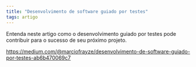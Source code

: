 ```yaml
---
title: "Desenvolvimento de software guiado por testes"
tags: artigo
---
```


Entenda neste artigo como o desenvolvimento guiado por testes pode contribuir para o sucesso de seu próximo projeto.

https://medium.com/@marciofrayze/desenvolvimento-de-software-guiado-por-testes-ab6b470069c7
